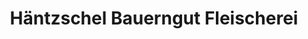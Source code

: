 ---
title: "Häntzschel Bauerngut Fleischerei"
url: /reinhardtsdorf-schoena/haentzschel-bauerngut-fleischerei/
shop: Metzgerei
---